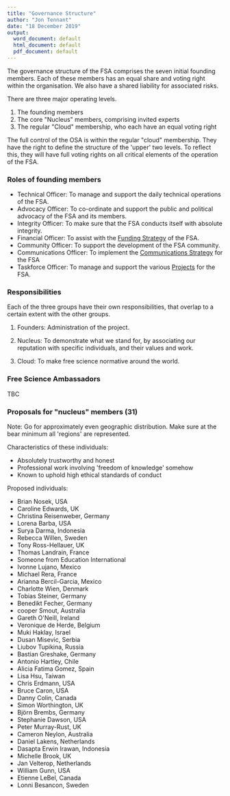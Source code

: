 ```yaml
---
title: "Governance Structure"
author: "Jon Tennant"
date: "18 December 2019"
output:
  word_document: default
  html_document: default
  pdf_document: default
---
```


The governance structure of the FSA comprises the seven initial founding members. Each of these members has an equal share and voting right within the organisation. We also have a shared liability for associated risks.

There are three major operating levels.

1. The founding members
2. The core "Nucleus" members, comprising invited experts
3. The regular "Cloud" membership, who each have an equal voting right

The full control of the OSA is within the regular "cloud" membership. They have the right to define the structure of the 'upper' two levels. To reflect this, they will have full voting rights on all critical elements of the operation of the FSA.

### Roles of founding members

* Technical Officer: To manage and support the daily technical operations of the FSA.
* Advocacy Officer: To co-ordinate and support the public and political advocacy of the FSA and its members.
* Integrity Officer: To make sure that the FSA conducts itself with absolute integrity.
* Financial Officer: To assist with the [Funding Strategy](funding.md) of the FSA.
* Community Officer: To support the development of the FSA community.
* Communications Officer: To implement the [Communications Strategy](communications.md) for the FSA
* Taskforce Officer: To manage and support the various [Projects](projects.md) for the FSA.

### Responsibilities

Each of the three groups have their own responsibilities, that overlap to a certain extent with the other groups.

1. Founders: Administration of the project.

2. Nucleus: To demonstrate what we stand for, by associating our reputation with specific individuals, and their values and work.

3. Cloud: To make free science normative around the world.

### Free Science Ambassadors

TBC

### Proposals for "nucleus" members (31)

Note: Go for approximately even geographic distribution. Make sure at the bear minimum all 'regions' are represented.

Characteristics of these individuals:
* Absolutely trustworthy and honest
* Professional work involving 'freedom of knowledge' somehow
* Known to uphold high ethical standards of conduct

Proposed individuals:

* Brian Nosek, USA
* Caroline Edwards, UK
* Christina Reisenweber, Germany
* Lorena Barba, USA
* Surya Darma, Indonesia
* Rebecca Willen, Sweden
* Tony Ross-Hellauer, UK
* Thomas Landrain, France
* Someone from Education International
* Ivonne Lujano, Mexico
* Michael Rera, France
* Arianna Bercil-Garcia, Mexico
* Charlotte Wien, Denmark
* Tobias Steiner, Germany
* Benedikt Fecher, Germany
* cooper Smout, Australia
* Gareth O'Neill, Ireland
* Veronique de Herde, Belgium
* Muki Haklay, Israel
* Dusan Misevic, Serbia
* Liubov Tupikina, Russia
* Bastian Greshake, Germany
* Antonio Hartley, Chile
* Alicia Fatima Gomez, Spain
* Lisa Hsu, Taiwan
* Chris Erdmann, USA
* Bruce Caron, USA
* Danny Colin, Canada
* Simon Worthington, UK
* Björn Brembs, Germany
* Stephanie Dawson, USA
* Peter Murray-Rust, UK
* Cameron Neylon, Australia
* Daniel Lakens, Netherlands
* Dasapta Erwin Irawan, Indonesia
* Michelle Brook, UK
* Jan Velterop, Netherlands
* William Gunn, USA
* Etienne LeBel, Canada
* Lonni Besancon, Sweden